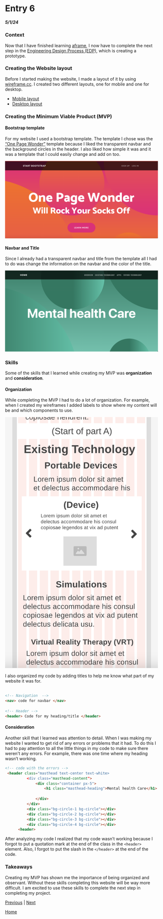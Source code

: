 # Entry 6
##### 5/1/24

### Context

Now that I have finished learning [aframe](https://aframe.io/), I now have to complete the next step in the [Engineering Design Process (EDP)](https://hstatsep.github.io/students/#edp), which is creating a prototype.

### Creating the Website layout

Before I started making the website, I made a layout of it by using [wireframe.cc](https://wireframe.cc). I created two different layouts, one for mobile and one for desktop.

* [Mobile layout](https://wireframe.cc/aMMiUN)
* [Desktop layout](https://wireframe.cc/U17GwI)

### Creating the Minimum Viable Product (MVP)

#### Bootstrap template
For my website I used a bootstrap template. The template I chose was the [“One Page Wonder”](https://startbootstrap.com/theme/one-page-wonder) template because I liked the transparent navbar and the background circles in the header. I also liked how simple it was and it was a template that I could easily change and add on too.

![alt text](image-2.png)

#### Navbar and Title

Since I already had a transparent navbar and title from the template all I had to do was change the information on the navbar and the color of the title.

![alt text](image-3.png)



### Skills

Some of the skills that I learned while creating my MVP was **organization** and **consideration**.


#### Organization
While completing the MVP I had to do a lot of organization. For example, when I created my wireframes I added labels to show where my content will be and which components to use.

![alt text](image-1.png)

I also organized my code by adding titles to help me know what part of my website it was for.

```html

<!-- Navigation  -->
<nav> code for navbar </nav>

<!-- Header -->
<header> Code for my heading/title </header>

```

#### Consideration
Another skill that I learned was attention to detail. When I was making my website I wanted to get rid of any errors or problems that it had. To do this I had to pay attention to all the little things in my code to make sure there weren't any errors. For example, there was one time where my heading wasn’t working.

```html
<!-- code with the errors -->
 <header class="masthead text-center text-white>
          <div class="masthead-content">
              <div class="container px-5">
                  <h1 class="masthead-heading">Mental health Care</h1>

              </div>
          </div>
          <div class="bg-circle-1 bg-circle"></div>
          <div class="bg-circle-2 bg-circle"></div>
          <div class="bg-circle-3 bg-circle"></div>
          <div class="bg-circle-4 bg-circle"></div>
      <header>

```
After analyzing my code I realized that my code wasn’t working because I forgot to put a quotation mark at the end of the class in the `<header>` element. Also, I forgot to put the slash in the `</header>` at the end of the code.

### Takeaways
Creating my MVP has shown me the importance of being organized and observant. Without these skills completing this website will be way more difficult. I am excited to use these skills to complete the next step in completing my project.


[Previous](entry05.md) | [Next](entry07.md)

[Home](../README.md)
